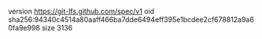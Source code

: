 version https://git-lfs.github.com/spec/v1
oid sha256:94340c4514a80aaff466ba7dde6494eff395e1bcdee2cf678812a9a60fa9e998
size 3136
